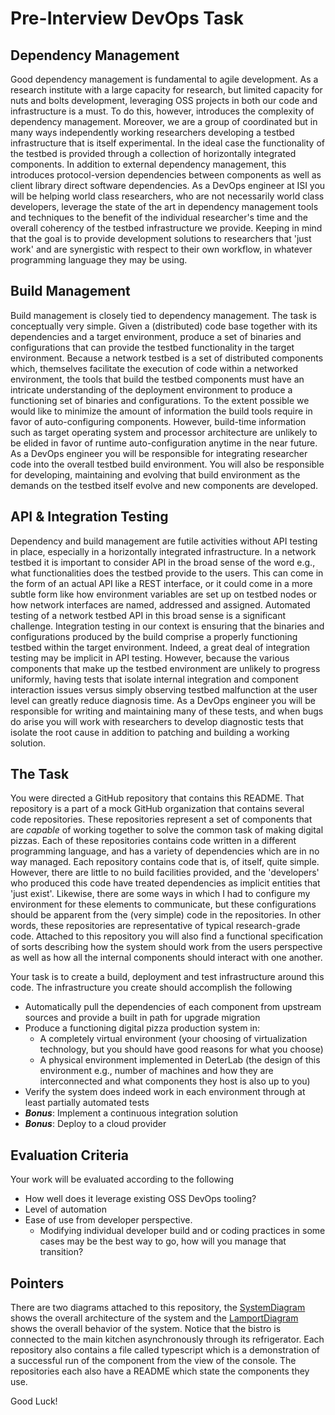 
# Pre-Interview DevOps Task

## Dependency Management

Good dependency management is fundamental to agile development. As a research institute with a large capacity for research, but limited capacity for nuts and bolts development, leveraging OSS projects in both our code and infrastructure is a must. To do this, however, introduces the complexity of dependency management. Moreover, we are a group of coordinated but in many ways independently working researchers developing a testbed infrastructure that is itself experimental. In the ideal case the functionality of the testbed is provided through a collection of horizontally integrated components. In addition to external dependency management, this introduces protocol-version dependencies between components as well as client library direct software dependencies. As a DevOps engineer at ISI you will be helping world class researchers, who are not necessarily world class developers, leverage the state of the art in dependency management tools and techniques to the benefit of the individual researcher's time and the overall coherency of the testbed infrastructure we provide. Keeping in mind that the goal is to provide development solutions to researchers that 'just work' and are synergistic with respect to their own workflow, in whatever programming language they may be using.

## Build Management

Build management is closely tied to dependency management. The task is conceptually very simple. Given a (distributed) code base together with its dependencies and a target environment, produce a set of binaries and configurations that can provide the testbed functionality in the target environment. Because a network testbed is a set of distributed components which, themselves facilitate the execution of code within a networked environment, the tools that build the testbed components must have an intricate understanding of the deployment environment to produce a functioning set of binaries and configurations. To the extent possible we would like to minimize the amount of information the build tools require in favor of auto-configuring components. However, build-time information such as target operating system and processor architecture are unlikely to be elided in favor of runtime auto-configuration anytime in the near future. As a DevOps engineer you will be responsible for integrating researcher code into the overall testbed build environment. You will also be responsible for developing, maintaining and evolving that build environment as the demands on the testbed itself evolve and new components are developed.


## API & Integration Testing

Dependency and build management are futile activities without API testing in place, especially in a horizontally integrated infrastructure. In a network testbed it is important to consider API in the broad sense of the word e.g., what functionalities does the testbed provide to the users. This can come in the form of an actual API like a REST interface, or it could come in a more subtle form like how environment variables are set up on testbed nodes or how network interfaces are named, addressed and assigned. Automated testing of a network testbed API in this broad sense is a significant challenge. Integration testing in our context is ensuring that the binaries and configurations produced by the build comprise a properly functioning testbed within the target environment. Indeed, a great deal of integration testing may be implicit in API testing. However, because the various components that make up the testbed environment are unlikely to progress uniformly, having tests that isolate internal integration and component interaction issues versus simply observing testbed malfunction at the user level can greatly reduce diagnosis time. As a DevOps engineer you will be responsible for writing and maintaining many of these tests, and when bugs do arise you will work with researchers to develop diagnostic tests that isolate the root cause in addition to patching and building a working solution.

## The Task

You were directed a GitHub repository that contains this README. That repository is a part of a mock GitHub organization that contains several code repositories. These repositories represent a set of components that are *capable* of working together to solve the common task of making digital pizzas. Each of these repositories contains code written in a different programming language, and has a variety of dependencies which are in no way managed. Each repository contains code that is, of itself, quite simple. However, there are little to no build facilities provided, and the 'developers' who produced this code have treated dependencies as implicit entities that 'just exist'. Likewise, there are some ways in which I had to configure my environment for these elements to communicate, but these configurations should be apparent from the (very simple) code in the repositories. In other words, these repositories are representative of typical research-grade code. Attached to this repository you will also find a functional specification of sorts describing how the system should work from the users perspective as well as how all the internal components should interact with one another.

Your task is to create a build, deployment and test infrastructure around this code. The infrastructure you create should accomplish the following

  + Automatically pull the dependencies of each component from upstream sources and provide a built in path for upgrade migration
  + Produce a functioning digital pizza production system in:
    - A completely virtual environment (your choosing of virtualization technology, but you should have good reasons for what you choose)
    - A physical environment implemented in DeterLab (the design of this environment e.g., number of machines and how they are interconnected and what components they host is also up to you)
  + Verify the system does indeed work in each environment through at least partially automated tests
  + **_Bonus_**: Implement a continuous integration solution
  + **_Bonus_**: Deploy to a cloud provider

## Evaluation Criteria

Your work will be evaluated according to the following

  + How well does it leverage existing OSS DevOps tooling?
  + Level of automation
  + Ease of use from developer perspective. 
    - Modifying individual developer build and or coding practices in some cases may be the best way to go, how will you manage that transition?

## Pointers

There are two diagrams attached to this repository, the [SystemDiagram](https://raw.githubusercontent.com/DeterDevOpsTryout/Intro/master/SystemDiagram.png) shows the overall architecture of the system and the [LamportDiagram](https://raw.githubusercontent.com/DeterDevOpsTryout/Intro/master/LamportDiagram.png) shows the overall behavior of the system. Notice that the bistro is connected to the main kitchen asynchronously through its refrigerator. Each repository also contains a file called typescript which is a demonstration of a successful run of the component from the view of the console. The repositories each also have a README which state the components they use.

Good Luck!

